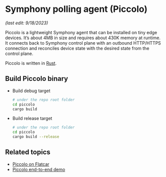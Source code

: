 # Symphony polling agent (Piccolo)

_(last edit: 9/18/2023)_

Piccolo is a lightweight Symphony agent that can be installed on tiny edge devices. It’s about 4MB in size and requires about 430K memory at runtime. It connects back to Symphony control plane with an outbound HTTP/HTTPS connection and reconciles device state with the desired state from the control plane.

Piccolo is written in [Rust](https://www.rust-lang.org/).

## Build Piccolo binary

* Build debug target

  ```bash
  # under the repo root folder
  cd piccolo
  cargo build
  ```

* Build release target

  ```bash
  # under the repo root folder
  cd piccolo
  cargo build --release
  ```

## Related topics

* [Piccolo on Flatcar](./flatcar.md)
* [Piccolo end-to-end demo](./piccolo-wasm-e2e.md)